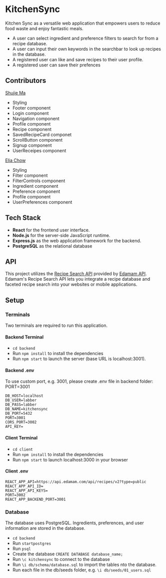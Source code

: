 # KitchenSync

Kitchen Sync as a versatile web application that empowers users to reduce food waste and enjoy fantastic meals.

- A user can select ingredient and preference filters to search for from a recipe database.
- A user can input their own keywords in the searchbar to look up recipes in the database.
- A registered user can like and save recipes to their user profile.
- A registered user can save their prefences

## Contributors

[Shujie Ma](https://github.com/shujie1st)

- Styling
- Footer component
- Login component
- Navigation component
- Profile component
- Recipe component
- SavedRecipeCard componet
- ScrollButton component
- Signup component
- UserReceipes component

[Elia Chow](https://github.com/eliachow)

- Styling
- Filter component
- FilterControls component
- Ingredient component
- Preference component
- Profile component
- UserPreferences component

## Tech Stack

- **React** for the frontend user interface.
- **Node.js** for the server-side JavaScript runtime.
- **Express.js** as the web application framework for the backend.
- **PostgreSQL** as the relational database

## API

This project utilizes the [Recipe Search API](Ahttps://developer.edamam.com/edamam-recipe-api) provided by [Edamam API](https://www.edamam.com/). Edamam's Recipe Search API lets you integrate a recipe database and faceted recipe search into your websites or mobile applications.

## Setup

### Terminals

Two terminals are required to run this application.

#### Backend Terminal

- `cd backend`
- Run `npm install` to install the dependencies
- Run `npm start` to launch the server (base URL is localhost:3001).

#### Backend .env

To use custom port, e.g. 3001, please create .env file in backend folder: PORT=3001

```
DB_HOST=localhost
DB_USER=labber
DB_PASS=labber
DB_NAME=kitchensync
DB_PORT=5432
PORT=3001
CORS_PORT=3002
API_KEY=
```

#### Client Terminal

- `cd client`
- Run `npm install` to install the dependencies
- Run `npm start` to launch localhost:3000 in your browser

#### Client .env

```
REACT_APP_API=https://api.edamam.com/api/recipes/v2?type=public
REACT_APP_API_ID=
REACT_APP_API_KEYS=
PORT=3002
REACT_APP_BACKEND_PORT=3001
```

### Database

The database uses PostgreSQL. Ingredients, preferences, and user information are stored in the database.

- `cd backend`
- Run `startpostgres`
- Run `psql`
- Create the database `CREATE DATABASE database_name;`
- Run `\c kitchensync` to connect to the database
- Run `\i db/schema/database.sql` to import the tables nto the database.
- Run each file in the db/seeds folder,
  e.g. `\i db/seeds/01_users.sql`
